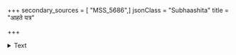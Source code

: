 +++
secondary_sources = [ "MSS_5686",]
jsonClass = "Subhaashita"
title = "आहते यत्र"

+++

<details><summary>Text</summary>

आहते यत्र खड्गे स्याद् ध्वनिः काकस्वरोपमः।  
अं आकारध्वनिर्वा स्यात् स वर्ज्यो नरपुंगवैः॥
</details>
